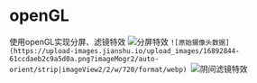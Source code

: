 # openGL
使用openGL实现分屏、滤镜特效
![分屏特效](https://upload-images.jianshu.io/upload_images/16892844-b854e4dd41805fd5.png?imageMogr2/auto-orient/strip|imageView2/2/w/652/format/webp)
`![原始摄像头数据](https://upload-images.jianshu.io/upload_images/16892844-61ccdaeb2c9a5d0a.png?imageMogr2/auto-orient/strip|imageView2/2/w/720/format/webp)
`![阴间滤镜特效](https://upload-images.jianshu.io/upload_images/16892844-3ea1ffc69813acde.png?imageMogr2/auto-orient/strip|imageView2/2/w/648/format/webp)



